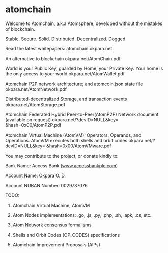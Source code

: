 # atomchain
Welcome to Atomchain, a.k.a Atomsphere,
developed without the mistakes of blockchain.

Stable. Secure. Solid.
Distributed. Decentralized. Dogged.

Read the latest whitepapers:
atomchain.okpara.net

An alternative to blockchain
okpara.net/AtomChain.pdf

World is your Public Key, guarded by Home, your Private Key.
Your home is the only access to your world
okpara.net/AtomWallet.pdf

Atomchain P2P network architecture; and atomcoin.json state file
okpara.net/AtomNetwork.pdf

Distributed-decentralized Storage, and transaction events
okpara.net/AtomStorage.pdf

Atomchain Federated Hybrid Peer-to-Peer(AtomP2P) Network
document (available on request)
okpara.net/?devID=NULL&key= &hash=0x00/AtomP2P.pdf

Atomchain Virtual Machine (AtomVM): Operators, Operands, and Operations.
AtomVM executes both shells and orbit codes
okpara.net/?devID=NULL&key= &hash=0x00/AtomVMware.pdf

You may contribute to the project, or donate kindly to: 

Bank Name: Access Bank (www.accessbankplc.com)

Account Name: Okpara O. D.

Account NUBAN Number: 0029737076

TODO:

1. Atomchain Virtual Machine, AtomVM

2. Atom Nodes implementations: .go, .js, .py, .php, .sh, .apk, .cs, etc.

3. Atom Network consensus formalisms

4. Shells and Orbit Codes (OP_CODES) specifications

5. Atomchain Improvement Proposals (AIPs)
